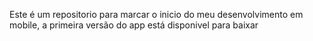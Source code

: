 Este é um repositorio para marcar o inicio do meu desenvolvimento em mobile, a primeira versão do app está disponivel para baixar

